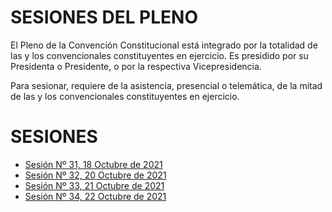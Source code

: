 # SESIONES DEL PLENO

El Pleno de la Convención Constitucional está integrado por la totalidad de las y los convencionales constituyentes en ejercicio. Es presidido por su Presidenta o Presidente, o por la respectiva Vicepresidencia.

Para sesionar, requiere de la asistencia, presencial o telemática, de la mitad de las y los convencionales constituyentes en ejercicio.

# SESIONES

- [Sesión Nº 31, 18 Octubre de 2021](31-20211018.md)
- [Sesión Nº 32, 20 Octubre de 2021](32-20211020.md)
- [Sesión Nº 33, 21 Octubre de 2021](33-20211021.md)
- [Sesión Nº 34, 22 Octubre de 2021](34-20211022.md)